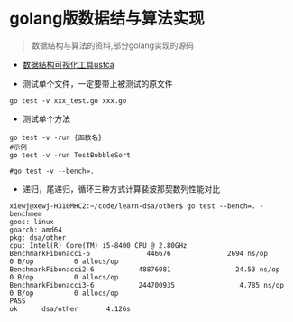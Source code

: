 # golang版数据结与算法实现

> 数据结构与算法的资料,部分golang实现的源码

- [数据结构可视化工具usfca](https://www.cs.usfca.edu/~galles/visualization/Algorithms.html)


- 测试单个文件，一定要带上被测试的原文件

```
go test -v xxx_test.go xxx.go
```

- 测试单个方法

```
go test -v -run {函数名}
#示例
go test -v -run TestBubbleSort

#go test -v --bench=.
```

- 递归，尾递归，循环三种方式计算裴波那契数列性能对比

```
xiewj@xewj-H310MHC2:~/code/learn-dsa/other$ go test --bench=. -benchmem
goos: linux
goarch: amd64
pkg: dsa/other
cpu: Intel(R) Core(TM) i5-8400 CPU @ 2.80GHz
BenchmarkFibonacci-6              446676              2694 ns/op               0 B/op          0 allocs/op
BenchmarkFibonacci2-6           48876081                24.53 ns/op            0 B/op          0 allocs/op
BenchmarkFibonacci3-6           244700935                4.785 ns/op           0 B/op          0 allocs/op
PASS
ok      dsa/other       4.126s

```

